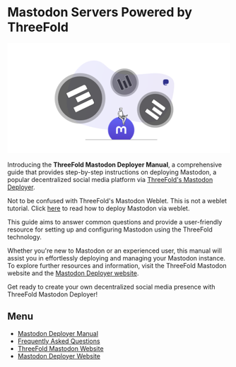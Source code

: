 # Mastodon Servers Powered by ThreeFold

![img](./img/getmastodon_tf.png)

Introducing the **ThreeFold Mastodon Deployer Manual**, a comprehensive guide that provides step-by-step instructions on deploying Mastodon, a popular decentralized social media platform via [ThreeFold's Mastodon Deployer](https://getmastodon.threefold.io/). 

Not to be confused with ThreeFold's Mastodon Weblet. This is not a weblet tutorial. Click [here](../weblets/weblets_mastodon.md) to read how to deploy Mastodon via weblet.

This guide aims to answer common questions and provide a user-friendly resource for setting up and configuring Mastodon using the ThreeFold technology.

 Whether you're new to Mastodon or an experienced user, this manual will assist you in effortlessly deploying and managing your Mastodon instance. To explore further resources and information, visit the ThreeFold Mastodon website and the [Mastodon Deployer website](https://mastodon.threefold.io). 
 
 Get ready to create your own decentralized social media presence with ThreeFold Mastodon Deployer!

## Menu

- [Mastodon Deployer Manual](./tf_mastodon_deploy.md)
- [Frequently Asked Questions](./tf_mastodon_faq.md)
- [ThreeFold Mastodon Website](https://mastodon.threefold.io)
- [Mastodon Deployer Website](https://getmastodon.threefold.io/)